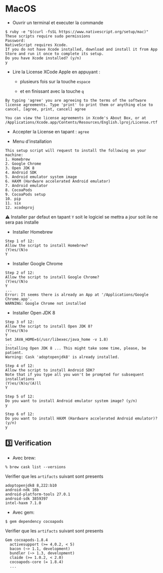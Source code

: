 # MacOS

* Ouvrir un terminal et executer la commande

```
$ ruby -e "$(curl -fsSL https://www.nativescript.org/setup/mac)"
These scripts require sudo permissions
Password:
NativeScript requires Xcode.
If you do not have Xcode installed, download and install it from App Store and run it once to complete its setup.
Do you have Xcode installed? (y/n)
y
```
* Lire la License XCode Apple en appuyant :

    - plusieurs fois sur la touche `espace` 
    
    - et en finissant avec la touche `q`

```
By typing 'agree' you are agreeing to the terms of the software license agreements. Type 'print' to print them or anything else to cancel, [agree, print, cancel] agree

You can view the license agreements in Xcode's About Box, or at /Applications/Xcode.app/Contents/Resources/English.lproj/License.rtf
```

* Accepter la License en tapant :  `agree`



* Menu d'installation

```
This setup script will request to install the following on your machine:
1. Homebrew
2. Google Chrome
3. Open JDK 8
4. Android SDK
5. Android emulator system image
6. HAXM (Hardware accelerated Android emulator)
7. Android emulator
8. CocoaPods
9. CocoaPods setup
10. pip
11. six
12. xcodeproj

```

:warning: Installer par defaut en tapant `Y` soit le logiciel se mettra a jour soit ile ne sera pas installe

* Installer Homebrew

```
Step 1 of 12:
Allow the script to install Homebrew?
(Y)es/(N)o
Y
```

* Installer Google Chrome

```
Step 2 of 12:
Allow the script to install Google Chrome?
(Y)es/(N)o
Y
...
Error: It seems there is already an App at '/Applications/Google Chrome.app'.
WARNING: Google Chrome not installed
```

* Installer Open JDK 8

```
Step 3 of 12:
Allow the script to install Open JDK 8?
(Y)es/(N)o
Y
Set JAVA_HOME=$(/usr/libexec/java_home -v 1.8)
...
Installing Open JDK 8 ... This might take some time, please, be patient.
Warning: Cask 'adoptopenjdk8' is already installed.
```

```
Step 4 of 12:
Allow the script to install Android SDK?
Note that if you type all you won't be prompted for subsequent installations
(Y)es/(N)o/(A)ll
Y
```

```
Step 5 of 12:
Do you want to install Android emulator system image? (y/n)
y
```

```
Step 6 of 12:
Do you want to install HAXM (Hardware accelerated Android emulator)? (y/n)
y
```

## :three: Verification

* Avec brew:

```
% brew cask list --versions
```

Verifier que les `artifacts` suivant sont presents

```
adoptopenjdk8 8,222:b10
android-ndk 16b
android-platform-tools 27.0.1
android-sdk 3859397
intel-haxm 7.1.0
```

* Avec gem:

```
$ gem dependency cocoapods 
```


Verifier que les `artifacts` suivant sont presents

```
Gem cocoapods-1.8.4
  activesupport (>= 4.0.2, < 5)
  bacon (~> 1.1, development)
  bundler (~> 1.3, development)
  claide (>= 1.0.2, < 2.0)
  cocoapods-core (= 1.8.4)
  ...
```

